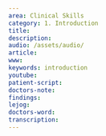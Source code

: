 ```yaml
---
area: Clinical Skills
category: 1. Introduction
title: 
description: 
audio: /assets/audio/
article: 
www: 
keywords: introduction
youtube: 
patient-script: 
doctors-note: 
findings: 
lejog: 
doctors-word: 
transcription: 
--- 
```

